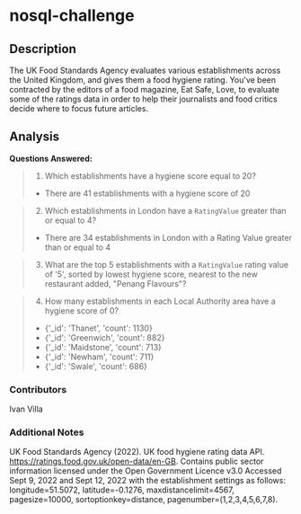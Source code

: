 # nosql-challenge

## Description
The UK Food Standards Agency evaluates various establishments across the United Kingdom, and gives them a food hygiene rating. You've been contracted by the editors of a food magazine, Eat Safe, Love, to evaluate some of the ratings data in order to help their journalists and food critics decide where to focus future articles.

## Analysis
**Questions Answered:**  
>1. Which establishments have a hygiene score equal to 20?
>- There are 41 establishments with a hygiene score of 20

>2. Which establishments in London have a `RatingValue` greater than or equal to 4?
>- There are 34 establishments in London with a Rating Value greater than or equal to 4

>3. What are the top 5 establishments with a `RatingValue` rating value of '5', sorted by lowest hygiene score, nearest to the new restaurant added, "Penang Flavours"?

>4. How many establishments in each Local Authority area have a hygiene score of 0?
>- {'_id': 'Thanet', 'count': 1130}
>- {'_id': 'Greenwich', 'count': 882}
>- {'_id': 'Maidstone', 'count': 713}
>- {'_id': 'Newham', 'count': 711}
>- {'_id': 'Swale', 'count': 686}

### Contributors
Ivan Villa

### Additional Notes
UK Food Standards Agency (2022). UK food hygiene rating data API. https://ratings.food.gov.uk/open-data/en-GB. Contains public sector information licensed under the Open Government Licence v3.0
Accessed Sept 9, 2022 and Sept 12, 2022 with the establishment settings as follows: longitude=51.5072, latitude=-0.1276, maxdistancelimit=4567, pagesize=10000, sortoptionkey=distance, pagenumber=(1,2,3,4,5,6,7,8).